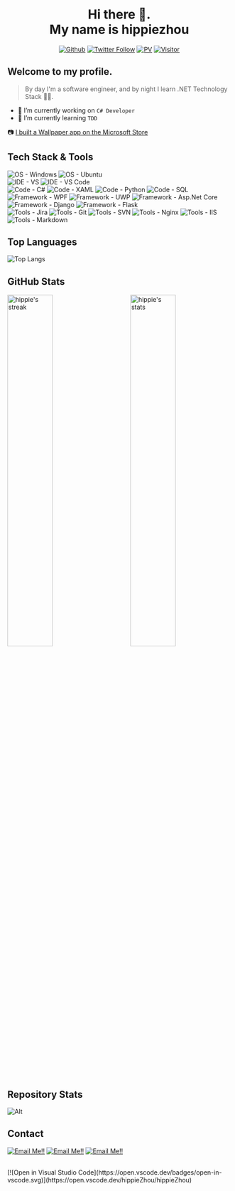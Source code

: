 <!--
**hippieZhou/hippieZhou** is a ✨ _special_ ✨ repository because its `README.md` (this file) appears on your GitHub profile.

Here are some ideas to get you started:

- 🔭 I’m currently working on ...
- 🌱 I’m currently learning ...
- 👯 I’m looking to collaborate on ...
- 🤔 I’m looking for help with ...
- 💬 Ask me about ...
- 📫 How to reach me: ...
- 😄 Pronouns: ...
- ⚡ Fun fact: ...
-->

<div align="center">
  <h1> Hi there 👋. <br>My name is hippiezhou</h1>

[![Github](https://img.shields.io/github/followers/hippiezhou?label=Follow&style=social)](https://github.com/hippiezhou)
[![Twitter Follow](https://img.shields.io/twitter/follow/hippiechou?label=People%20following%20me%20on%20Twitter&style=social)](https://twitter.com/intent/follow?screen_name=hippiechou) 
[![PV](https://komarev.com/ghpvc/?username=hippiezhou&color=ff69b4&label=PV+Since+2021-11-11)](https://github.com/hippiezhou)
[![Visitor](https://visitor-badge.laobi.icu/badge?page_id=hippiezhou.repoName)](https://github.com/hippiezhou)

</div>

## Welcome to my profile.

>By day I'm a software engineer, and by night I learn .NET Technology Stack 🙌🏽. 

- 🔭 I’m currently working on `C# Developer`
- 🌱 I’m currently learning `TDD` 

📷 [I built a Wallpaper app on the Microsoft Store](https://www.microsoft.com/en-us/p/attention-for-uwp/9nc82mfx4btz)

## Tech Stack & Tools
<p>
    <img alt="OS - Windows" src="https://img.shields.io/badge/OS-Windows-blue?style=flat-square&logo=microsoft&logoColor=white&color=%2300A1F1">
    <img alt="OS - Ubuntu" src="https://img.shields.io/badge/OS-Ubuntu-blue?style=flat-square&logo=linux&logoColor=white&color=%2300A1F1">
    <br/>
    <img alt="IDE - VS" src="https://img.shields.io/badge/IDE-VisualStudio-blue?style=flat-square&logo=visual-studio&logoColor=white&color=%2300A1F1">
    <img alt="IDE - VS Code" src="https://img.shields.io/badge/IDE-VSCode-blue?style=flat-square&logo=visual-studio-code&logoColor=white&color=%2300A1F1">
    <br/>
    <img alt="Code - C#" src="https://img.shields.io/badge/Code-CSharp-blue?style=flat-square&logo=c-sharp&logoColor=white&color=%2300A1F1">
    <img alt="Code - XAML" src="https://img.shields.io/badge/Code-XAML-blue?style=flat-square&logo=xaml&logoColor=white&color=%2300A1F1">
    <img alt="Code - Python" src="https://img.shields.io/badge/Code-Python-blue?style=flat-square&logo=python&logoColor=white&color=%2300A1F1">
    <img alt="Code - SQL" src="https://img.shields.io/badge/Code-SQL-blue?style=flat-square&logo=microsoft-sql-server&logoColor=white&color=%2300A1F1">
    <br/>
    <img alt="Framework - WPF" src="https://img.shields.io/badge/Framework-WPF-blue?style=flat-square&logo=wpf&logoColor=white&color=%2300A1F1">
    <img alt="Framework - UWP" src="https://img.shields.io/badge/Framework-UWP-blue?style=flat-square&logo=uwp&logoColor=white&color=%2300A1F1">
    <img alt="Framework - Asp.Net Core" src="https://img.shields.io/badge/Framework-Asp.Net Core-blue?style=flat-square&logo=uwp&logoColor=white&color=%2300A1F1">
    <img alt="Framework - Django" src="https://img.shields.io/badge/Framework-Django-blue?style=flat-square&logo=django&logoColor=white&color=%2300A1F1">
    <img alt="Framework - Flask" src="https://img.shields.io/badge/Framework-Flask-blue?style=flat-square&logo=flask&logoColor=white&color=%2300A1F1">
    <br/>
    <img alt="Tools - Jira" src="https://img.shields.io/badge/Tools-jira-blue?style=flat-square&logo=jira&logoColor=white&color=%2300A1F1">
    <img alt="Tools - Git" src="https://img.shields.io/badge/Tools-Git-blue?style=flat-square&logo=git&logoColor=white&color=%2300A1F1">
    <img alt="Tools - SVN" src="https://img.shields.io/badge/Tools-SVN-blue?style=flat-square&logo=git&logoColor=white&color=%2300A1F1">
    <img alt="Tools - Nginx" src="https://img.shields.io/badge/Tools-Nginx-blue?style=flat-square&logo=nginx&logoColor=white&color=%2300A1F1">
    <img alt="Tools - IIS" src="https://img.shields.io/badge/Tools-IIS-blue?style=flat-square&logo=microsoft-iis&logoColor=white&color=%2300A1F1">
    <img alt="Tools - Markdown" src="https://img.shields.io/badge/Tools-Markdown-blue?style=flat-square&logo=markdown&logoColor=white&color=%2300A1F1">
</p>

## Top Languages 

 ![Top Langs](https://github-readme-stats.vercel.app/api/top-langs/?username=hippiezhou&layout=compact)

## GitHub Stats

 <img src="https://github-readme-stats.vercel.app/api?username=hippiezhou&show_icons=true&theme=dark" alt="hippie's stats" width="45%" align="right"/>
 <img src="https://github-readme-streak-stats.herokuapp.com/?user=hippiezhou&theme=dark" width="45%" alt="hippie's streak">

 ## Repository Stats
 
![Alt](https://repobeats.axiom.co/api/embed/5d21f649966ec115152be58bd39142247521033a.svg "Repobeats analytics image")

## Contact

<a href="mailto:hippiezhou@outlook.com">![Email Me!!](https://img.shields.io/badge/outlook-0b75bf?style=for-the-badge&logo=outlook&logoColor=white)</a>
<a href="https://twitter.com/hippiechou" target="_blank">![Email Me!!](https://img.shields.io/badge/twitter-22a1ee?style=for-the-badge&logo=twitter&logoColor=white)</a>
<a href="https://www.cnblogs.com/hippieZhou" target="_blank">![Email Me!!](https://img.shields.io/badge/cnblogs-2e7acc?style=for-the-badge&logo=cnblogs&logoColor=white)</a>

<br/>
[![Open in Visual Studio Code](https://open.vscode.dev/badges/open-in-vscode.svg)](https://open.vscode.dev/hippieZhou/hippieZhou)
